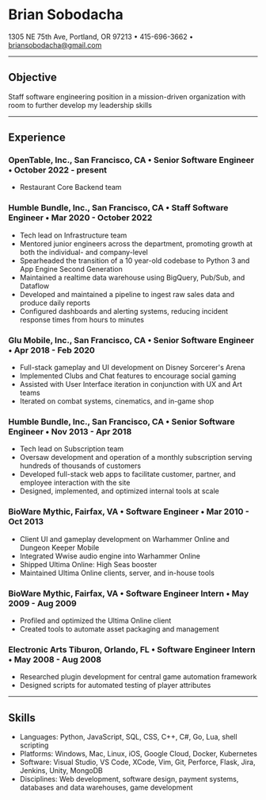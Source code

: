 # Brian Sobodacha
1305 NE 75th Ave, Portland, OR 97213 • 415-696-3662 • briansobodacha@gmail.com

---

## Objective
Staff software engineering position in a mission-driven organization with room to further develop my leadership skills

---

## Experience
### OpenTable, Inc., San Francisco, CA • Senior Software Engineer • October 2022 - present
* Restaurant Core Backend team

### Humble Bundle, Inc., San Francisco, CA • Staff Software Engineer • Mar 2020 - October 2022
* Tech lead on Infrastructure team
* Mentored junior engineers across the department, promoting growth at both the individual- and company-level
* Spearheaded the transition of a 10 year-old codebase to Python 3 and App Engine Second Generation
* Maintained a realtime data warehouse using BigQuery, Pub/Sub, and Dataflow
* Developed and maintained a pipeline to ingest raw sales data and produce daily reports
* Configured dashboards and alerting systems, reducing incident response times from hours to minutes

### Glu Mobile, Inc., San Francisco, CA • Senior Software Engineer • Apr 2018 - Feb 2020
* Full-stack gameplay and UI development on Disney Sorcerer's Arena
* Implemented Clubs and Chat features to encourage social gaming
* Assisted with User Interface iteration in conjunction with UX and Art teams
* Iterated on combat systems, cinematics, and in-game shop

### Humble Bundle, Inc., San Francisco, CA • Senior Software Engineer • Nov 2013 - Apr 2018
* Tech lead on Subscription team
* Oversaw development and operation of a monthly subscription serving hundreds of thousands of customers
* Developed full-stack web apps to facilitate customer, partner, and employee interaction with the site
* Designed, implemented, and optimized internal tools at scale

### BioWare Mythic, Fairfax, VA • Software Engineer • Mar 2010 - Oct 2013
* Client UI and gameplay development on Warhammer Online and Dungeon Keeper Mobile
* Integrated Wwise audio engine into Warhammer Online
* Shipped Ultima Online: High Seas booster
* Maintained Ultima Online clients, server, and in-house tools

### BioWare Mythic, Fairfax, VA • Software Engineer Intern • May 2009 - Aug 2009
* Profiled and optimized the Ultima Online client
* Created tools to automate asset packaging and management

### Electronic Arts Tiburon, Orlando, FL • Software Engineer Intern • May 2008 - Aug 2008
* Researched plugin development for central game automation framework
* Designed scripts for automated testing of player attributes

---

## Skills
* Languages: Python, JavaScript, SQL, CSS, C++, C#, Go, Lua, shell scripting
* Platforms: Windows, Mac, Linux, iOS, Google Cloud, Docker, Kubernetes
* Software: Visual Studio, VS Code, XCode, Vim, Git, Perforce, Flask, Jira, Jenkins, Unity, MongoDB
* Disciplines: Web development, software design, payment systems, databases and data warehouses, game development